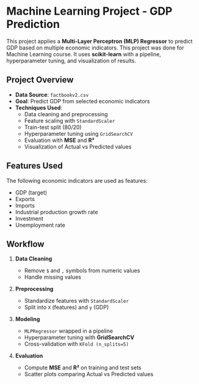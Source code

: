 # Machine Learning Project - GDP Prediction

This project applies a **Multi-Layer Perceptron (MLP) Regressor** to predict GDP based on multiple economic indicators.  This project was done for Machine Learning course.
It uses **scikit-learn** with a pipeline, hyperparameter tuning, and visualization of results.

## Project Overview

- **Data Source**: `factbookv2.csv`
- **Goal**: Predict GDP from selected economic indicators
- **Techniques Used**:
  - Data cleaning and preprocessing
  - Feature scaling with `StandardScaler`
  - Train-test split (80/20)
  - Hyperparameter tuning using `GridSearchCV`
  - Evaluation with **MSE** and **R²**
  - Visualization of Actual vs Predicted values

## Features Used

The following economic indicators are used as features:
- GDP (target)
- Exports
- Imports
- Industrial production growth rate
- Investment
- Unemployment rate

## Workflow

1. **Data Cleaning**  
   - Remove `$` and `,` symbols from numeric values  
   - Handle missing values  

2. **Preprocessing**  
   - Standardize features with `StandardScaler`  
   - Split into `X` (features) and `y` (GDP)  

3. **Modeling**  
   - `MLPRegressor` wrapped in a pipeline  
   - Hyperparameter tuning with **GridSearchCV**  
   - Cross-validation with `KFold (n_splits=5)`  

4. **Evaluation**  
   - Compute **MSE** and **R²** on training and test sets  
   - Scatter plots comparing Actual vs Predicted values  

